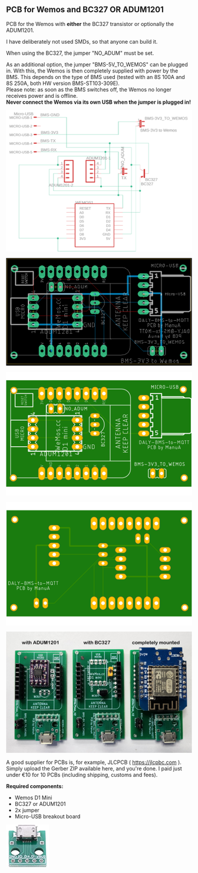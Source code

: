 <h2>PCB for Wemos and BC327 OR ADUM1201</h2>

PCB for the Wemos with <b>either</b> the BC327 transistor or optionally the ADUM1201.

I have deliberately not used SMDs, so that anyone can build it.

When using the BC327, the jumper "NO_ADUM" must be set.

As an additional option, the jumper "BMS-5V_TO_WEMOS" can be plugged in. With this, the Wemos is then completely supplied with power by the BMS. This depends on the type of BMS used (tested with an 8S 100A and 8S 250A, both HW version BMS-ST103-309E). <br>
Please note: as soon as the BMS switches off, the Wemos no longer receives power and is offline.<br>
<b>Never connect the Wemos via its own USB when the jumper is plugged in!</b><br>

![DALY-BMS-to-MQTT_Schematic](DALY-BMS-to-MQTT_Schematic.png) 

![DALY-BMS-to-MQTT_Board](DALY-BMS-to-MQTT_Board.png) 

![DALY-BMS-to-MQTT_TopSide](DALY-BMS-to-MQTT_TopSide.png) 

![DALY-BMS-to-MQTT_BottomSide](DALY-BMS-to-MQTT_BottomSide.png) 

![DALY-BMS-to-MQTT_PCB](DALY-BMS-to-MQTT_PCB.jpg) 

A good supplier for PCBs is, for example, JLCPCB ( https://jlcpbc.com ). Simply upload the Gerber ZIP available here, and you're done. I paid just under €10 for 10 PCBs (including shipping, customs and fees).

<b>Required components:</b>
- Wemos D1 Mini
- BC327 or ADUM1201
- 2x jumper
- Micro-USB breakout board

![Micro-USB_Breakout](Micro-USB_Breakout.jpg)